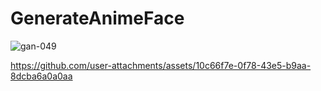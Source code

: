 # GenerateAnimeFace




![gan-049](https://github.com/user-attachments/assets/58009e72-616d-4d7b-8b21-deb17ef4c8d6)







https://github.com/user-attachments/assets/10c66f7e-0f78-43e5-b9aa-8dcba6a0a0aa

